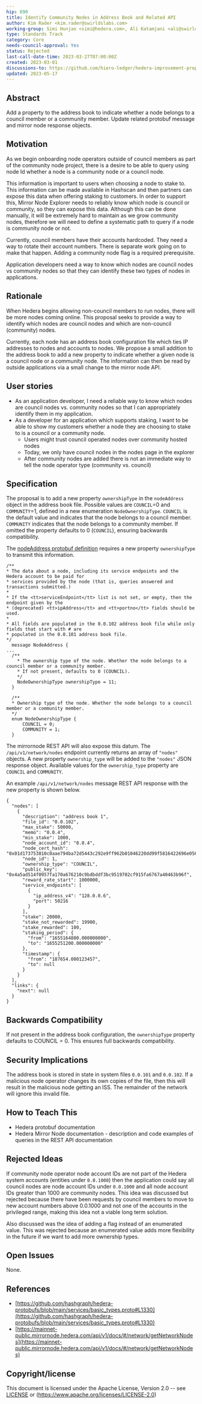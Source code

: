 ```yaml
---
hip: 690
title: Identify Community Nodes in Address Book and Related API
author: Kim Rader <kim.rader@swirldslabs.com>
working-group: Simi Hunjan <simi@hedera.com>, Ali Katamjani <ali@swirldslabs.com>
type: Standards Track
category: Core
needs-council-approval: Yes
status: Rejected
last-call-date-time: 2023-03-27T07:00:00Z
created: 2023-03-01
discussions-to: https://github.com/hiero-ledger/hedera-improvement-proposals/discussions/691
updated: 2023-05-17
---
```


## Abstract
Add a property to the address book to indicate whether a node belongs to a council member or a community member. Update related protobuf message and mirror node response objects.

## Motivation
As we begin onboarding node operators outside of council members as part of the community node project, there is a desire to be able to query using node Id whether a node is a community node or a council node.

This information is important to users when choosing a node to stake to. This information can be made available in Hashscan and then partners can expose this data when offering staking to customers. In order to support this, Mirror Node Explorer needs to reliably know which node is council or community, so they can expose this data. Although this can be done manually, it will be extremely hard to maintain as we grow community nodes, therefore we will need to define a systematic path to query if a node is community node or not.

Currently, council members have their accounts hardcoded. They need a way to rotate their account numbers. There is separate work going on to make that happen. Adding a community node flag is a required prerequisite.

Application developers need a way to know which nodes are council nodes vs community nodes so that they can identify these two types of nodes in applications.

## Rationale

When Hedera begins allowing non-council members to run nodes, there will be more nodes coming online. This proposal seeks to provide a way to identify which nodes are council nodes and which are non-council (community) nodes.

Currently, each node has an address book configuration file which ties IP addresses to nodes and accounts to nodes. We propose a small addition to the address book to add a new property to indicate whether a given node is a council node or a community node. The information can then be read by outside applications via a small change to the mirror node API.

## User stories

- As an application developer, I need a reliable way to know which nodes are council nodes vs. community nodes so that I can appropriately identify them in my application.
- As a developer for an application which supports staking, I want to be able to show my customers whether a node they are choosing to stake to is a council or a community node.
    - Users might trust council operated nodes over community hosted nodes
    - Today, we only have council nodes in the nodes page in the explorer
    - After community nodes are added there is not an immediate way to tell the node operator type (community vs. council)

## Specification

The proposal is to add a new property `ownershipType` in the `nodeAddress` object in the address book file. 
Possible values are `COUNCIL`=0 and `COMMUNITY`=1, defined in a new enumeration `NodeOwnershipType`. 
`COUNCIL` is the default value and indicates that the node belongs to a council member.
`COMMUNITY` indicates that the node belongs to a community member.
If omitted the property defaults to 0 (`COUNCIL`), ensuring backwards compatibility.

The [nodeAddress protobuf definition](https://github.com/hashgraph/hedera-protobufs/blob/main/services/basic_types.proto#L1330) 
requires a new property `ownershipType` to transmit this information.

```
/**
* The data about a node, including its service endpoints and the Hedera account to be paid for
* services provided by the node (that is, queries answered and transactions submitted.)
*
* If the <tt>serviceEndpoint</tt> list is not set, or empty, then the endpoint given by the
* (deprecated) <tt>ipAddress</tt> and <tt>portno</tt> fields should be used.
*
* All fields are populated in the 0.0.102 address book file while only fields that start with # are
* populated in the 0.0.101 address book file.
*/
  message NodeAddress {
...
  /**
    * The ownership type of the node. Whether the node belongs to a council member or a community member.
    * If not present, defaults to 0 (COUNCIL).
    */
    NodeOwnershipType ownershipType = 11;
  }
  
  /**
  * Ownership type of the node. Whether the node belongs to a council member or a community member.
  */
  enum NodeOwnershipType {
      COUNCIL = 0;
      COMMUNITY = 1;
  }
```

The mirrornode REST API will also expose this datum. The `/api/v1/network/nodes` endpoint currently returns an array of `"nodes"` objects. 
A new property `ownership_type` will be added to the `"nodes"` JSON response object. Available values
for the `ownership_type` property are `COUNCIL` and `COMMUNITY`.

An example `/api/v1/network/nodes` message REST API response with the new property is shown below. 
```
{
  "nodes": [
    {
      "description": "address book 1",
      "file_id": "0.0.102",
      "max_stake": 50000,
      "memo": "0.0.4",
      "min_stake": 1000,
      "node_account_id": "0.0.4",
      "node_cert_hash": "0x01d173753810c0aae794ba72d5443c292e9ff962b01046220dd99f5816422696e0569c977e2f169e1e5688afc8f4aa16",
      "node_id": 1,
      "ownership_type": "COUNCIL",
      "public_key": "0x4a5ad514f0957fa170a676210c9bdbddf3bc9519702cf915fa6767a40463b96f",
      "reward_rate_start": 1000000,
      "service_endpoints": [
        {
          "ip_address_v4": "128.0.0.6",
          "port": 50216
        }
      ],
      "stake": 20000,
      "stake_not_rewarded": 19900,
      "stake_rewarded": 100,
      "staking_period": {
        "from": "1655164800.000000000",
        "to": "1655251200.000000000"
      },
      "timestamp": {
        "from": "187654.000123457",
        "to": null
      }
    }
  ],
  "links": {
    "next": null
  }
}
```
## Backwards Compatibility

If not present in the address book configuration, the `ownershipType` property defaults to COUNCIL = 0. 
This ensures full backwards compatibility.

## Security Implications

The address book is stored in state in system files `0.0.101` and `0.0.102`.
If a malicious node operator changes its own copies of the file, then this will result in the malicious node getting an ISS.
The remainder of the network will ignore this invalid file.

## How to Teach This

- Hedera protobuf documentation
- Hedera Mirror Node documentation - description and code examples of queries in the REST API documentation

## Rejected Ideas

If community node operator node account IDs are not part of the Hedera system accounts (entities under `0.0.1000`) then the application 
could say all council nodes are node account IDs under `0.0.1000` and all node account IDs greater than 1000 are community nodes.
This idea was discussed but rejected because there have been requests by council members to move to new account numbers 
above 0.0.1000 and not one of the accounts in the privileged range, making this idea not a viable long term solution.

Also discussed was the idea of adding a flag instead of an enumerated value. This was rejected because an enumerated value
adds more flexibility in the future if we want to add more ownership types.

## Open Issues

None.

## References

- [https://github.com/hashgraph/hedera-protobufs/blob/main/services/basic_types.proto#L1330](https://github.com/hashgraph/hedera-protobufs/blob/main/services/basic_types.proto#L1330)
- [https://mainnet-public.mirrornode.hedera.com/api/v1/docs/#/network/getNetworkNodes](https://mainnet-public.mirrornode.hedera.com/api/v1/docs/#/network/getNetworkNodes)

## Copyright/license

This document is licensed under the Apache License, Version 2.0 -- see [LICENSE](*../LICENSE*) or (https://www.apache.org/licenses/LICENSE-2.0)
